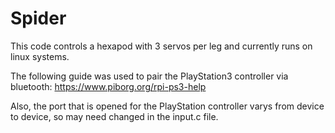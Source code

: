 # Spider

This code controls a hexapod with 3 servos per leg and currently runs on linux systems.

The following guide was used to pair the PlayStation3 controller via bluetooth:
https://www.piborg.org/rpi-ps3-help

Also, the port that is opened for the PlayStation controller varys from device to device, so may need changed in the input.c file.
